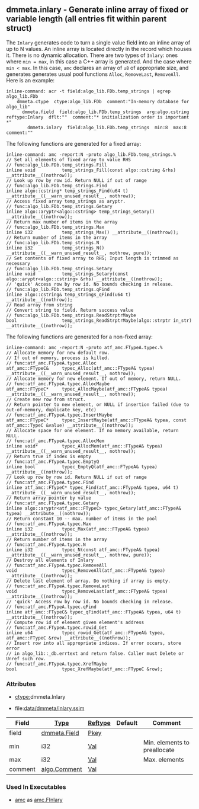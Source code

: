 ## dmmeta.inlary - Generate inline array of fixed or variable length (all entries fit within parent struct)
<a href="#dmmeta-inlary"></a>

The `Inlary` generates code to turn a single value field
into an inline array of up to N values. An inline array is located directly in the
record which houses it. There is no dynamic allocation. There are two types of `Inlary`:
ones where `min = max`, in this case a C++ array is generated.
And the case where `min < max`. In this case, `amc` declares an array of `u8` of appropriate size,
and generates generates usual pool functions `Alloc`, `RemoveLast`, `RemoveAll`.
Here is an example:

```
inline-command: acr -t field:algo_lib.FDb.temp_strings | egrep algo_lib.FDb
    dmmeta.ctype  ctype:algo_lib.FDb  comment:"In-memory database for algo_lib"
      dmmeta.field  field:algo_lib.FDb.temp_strings  arg:algo.cstring  reftype:Inlary  dflt:""  comment:"* initialization order is important *"
        dmmeta.inlary  field:algo_lib.FDb.temp_strings  min:8  max:8  comment:""
```

The following functions are generated for a fixed array:

```
inline-command: amc -report:N -proto algo_lib.FDb.temp_strings.%
// Set all elements of fixed array to value RHS
// func:algo_lib.FDb.temp_strings.Fill
inline void          temp_strings_Fill(const algo::cstring &rhs) __attribute__((nothrow));
// Look up row by row id. Return NULL if out of range
// func:algo_lib.FDb.temp_strings.Find
inline algo::cstring* temp_strings_Find(u64 t) __attribute__((__warn_unused_result__, nothrow));
// Access fixed array temp_strings as aryptr.
// func:algo_lib.FDb.temp_strings.Getary
inline algo::aryptr<algo::cstring> temp_strings_Getary() __attribute__((nothrow));
// Return max number of items in the array
// func:algo_lib.FDb.temp_strings.Max
inline i32           temp_strings_Max() __attribute__((nothrow));
// Return number of items in the array
// func:algo_lib.FDb.temp_strings.N
inline i32           temp_strings_N() __attribute__((__warn_unused_result__, nothrow, pure));
// Set contents of fixed array to RHS; Input length is trimmed as necessary
// func:algo_lib.FDb.temp_strings.Setary
inline void          temp_strings_Setary(const algo::aryptr<algo::cstring> &rhs) __attribute__((nothrow));
// 'quick' Access row by row id. No bounds checking in release.
// func:algo_lib.FDb.temp_strings.qFind
inline algo::cstring& temp_strings_qFind(u64 t) __attribute__((nothrow));
// Read array from string
// Convert string to field. Return success value
// func:algo_lib.FDb.temp_strings.ReadStrptrMaybe
bool                 temp_strings_ReadStrptrMaybe(algo::strptr in_str) __attribute__((nothrow));

```

The following functions are generated for a non-fixed array:

```
inline-command: amc -report:N -proto atf_amc.FTypeA.typec.%
// Allocate memory for new default row.
// If out of memory, process is killed.
// func:atf_amc.FTypeA.typec.Alloc
atf_amc::FTypeC&     typec_Alloc(atf_amc::FTypeA& typea) __attribute__((__warn_unused_result__, nothrow));
// Allocate memory for new element. If out of memory, return NULL.
// func:atf_amc.FTypeA.typec.AllocMaybe
atf_amc::FTypeC*     typec_AllocMaybe(atf_amc::FTypeA& typea) __attribute__((__warn_unused_result__, nothrow));
// Create new row from struct.
// Return pointer to new element, or NULL if insertion failed (due to out-of-memory, duplicate key, etc)
// func:atf_amc.FTypeA.typec.InsertMaybe
atf_amc::FTypeC*     typec_InsertMaybe(atf_amc::FTypeA& typea, const atf_amc::TypeC &value) __attribute__((nothrow));
// Allocate space for one element. If no memory available, return NULL.
// func:atf_amc.FTypeA.typec.AllocMem
inline void*         typec_AllocMem(atf_amc::FTypeA& typea) __attribute__((__warn_unused_result__, nothrow));
// Return true if index is empty
// func:atf_amc.FTypeA.typec.EmptyQ
inline bool          typec_EmptyQ(atf_amc::FTypeA& typea) __attribute__((nothrow));
// Look up row by row id. Return NULL if out of range
// func:atf_amc.FTypeA.typec.Find
inline atf_amc::FTypeC* typec_Find(atf_amc::FTypeA& typea, u64 t) __attribute__((__warn_unused_result__, nothrow));
// Return array pointer by value
// func:atf_amc.FTypeA.typec.Getary
inline algo::aryptr<atf_amc::FTypeC> typec_Getary(atf_amc::FTypeA& typea) __attribute__((nothrow));
// Return constant 10 -- max. number of items in the pool
// func:atf_amc.FTypeA.typec.Max
inline i32           typec_Max(atf_amc::FTypeA& typea) __attribute__((nothrow));
// Return number of items in the array
// func:atf_amc.FTypeA.typec.N
inline i32           typec_N(const atf_amc::FTypeA& typea) __attribute__((__warn_unused_result__, nothrow, pure));
// Destroy all elements of Inlary
// func:atf_amc.FTypeA.typec.RemoveAll
void                 typec_RemoveAll(atf_amc::FTypeA& typea) __attribute__((nothrow));
// Delete last element of array. Do nothing if array is empty.
// func:atf_amc.FTypeA.typec.RemoveLast
void                 typec_RemoveLast(atf_amc::FTypeA& typea) __attribute__((nothrow));
// 'quick' Access row by row id. No bounds checking in release.
// func:atf_amc.FTypeA.typec.qFind
inline atf_amc::FTypeC& typec_qFind(atf_amc::FTypeA& typea, u64 t) __attribute__((nothrow));
// Compute row id of element given element's address
// func:atf_amc.FTypeA.typec.rowid_Get
inline u64           typec_rowid_Get(atf_amc::FTypeA& typea, atf_amc::FTypeC &row) __attribute__((nothrow));
// Insert row into all appropriate indices. If error occurs, store error
// in algo_lib::_db.errtext and return false. Caller must Delete or Unref such row.
// func:atf_amc.FTypeA.typec.XrefMaybe
bool                 typec_XrefMaybe(atf_amc::FTypeC &row);

```

### Attributes
<a href="#attributes"></a>
<!-- dev.mdmark  mdmark:MDSECTION  state:BEG_AUTO  param:Attributes -->
* [ctype:](/txt/ssimdb/dmmeta/ctype.md)dmmeta.Inlary

* file:[data/dmmeta/inlary.ssim](/data/dmmeta/inlary.ssim)

|Field|[Type](/txt/ssimdb/dmmeta/ctype.md)|[Reftype](/txt/ssimdb/dmmeta/reftype.md)|Default|Comment|
|---|---|---|---|---|
|field|[dmmeta.Field](/txt/ssimdb/dmmeta/field.md)|[Pkey](/txt/exe/amc/reftypes.md#pkey)|||
|min|i32|[Val](/txt/exe/amc/reftypes.md#val)||Min. elements to preallocate|
|max|i32|[Val](/txt/exe/amc/reftypes.md#val)||Max. elements|
|comment|[algo.Comment](/txt/protocol/algo/Comment.md)|[Val](/txt/exe/amc/reftypes.md#val)|||

<!-- dev.mdmark  mdmark:MDSECTION  state:END_AUTO  param:Attributes -->

### Used In Executables
<a href="#used-in-executables"></a>
<!-- dev.mdmark  mdmark:MDSECTION  state:BEG_AUTO  param:ImdbUses -->

* [amc](/txt/exe/amc/internals.md) as [amc.FInlary](/txt/exe/amc/internals.md#amc-finlary)

<!-- dev.mdmark  mdmark:MDSECTION  state:END_AUTO  param:ImdbUses -->

